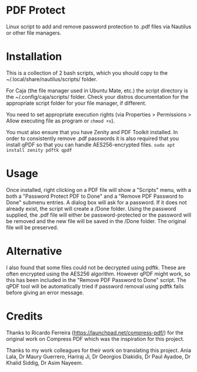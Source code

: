 # PDF Protect
Linux script to add and remove password protection to .pdf files via Nautilus or other file managers.
# Installation
This is a collection of 2 bash scripts, which you should copy to the ~/.local/share/nautilus/scripts/ folder.

For Caja (the file manager used in Ubuntu Mate, etc.) the script directory is the ~/.config/caja/scripts/ folder.  Check your distros documentation for the appropriate script folder for your file manager, if different.

You need to set appropriate execution rights (via Properties > Permissions > Allow executing file as program or `chmod +x`). 

You must also ensure that you have Zenity and PDF Toolkit installed. In order to consistently remove .pdf passwords it is also required that you install qPDF so that you can handle AES256-encrypted files.
`sudo apt install zenity pdftk qpdf`
# Usage
Once installed, right clicking on a PDF file will show a "Scripts" menu, with a both a "Password Protect PDF to Done" and a "Remove PDF Password to Done" submenu entries. A dialog box will ask for a password.  If it does not already exist, the script will create a /Done folder.  Using the password supplied, the .pdf file will either be password-protected or the password will be removed and the new file will be saved in the /Done folder.  The original file will be preserved.
# Alternative
I also found that some files could not be decrypted using pdftk.  These are often encrypted using the AES256 algorithm.  However qPDF might work, so this has been included in the "Remove PDF Password to Done" script.  The qPDF tool will be automatically tried if password removal using pdftk fails before giving an error message.
# Credits
Thanks to Ricardo Ferreira (https://launchpad.net/compress-pdf/) for the original work on Compress PDF which was the inspiration for this project.

Thanks to my work colleagues for their work on translating this project.  Ania Lala, Dr Maury Guerrero, Hariraj Ji, Dr Georgios Diakidis, Dr Paul Ayadoe, Dr Khalid Siddig, Dr Asim Nayeem.
